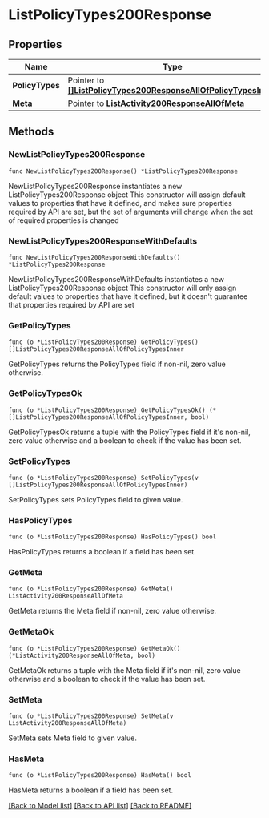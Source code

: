 # ListPolicyTypes200Response

## Properties

Name | Type | Description | Notes
------------ | ------------- | ------------- | -------------
**PolicyTypes** | Pointer to [**[]ListPolicyTypes200ResponseAllOfPolicyTypesInner**](ListPolicyTypes200ResponseAllOfPolicyTypesInner.md) |  | [optional] 
**Meta** | Pointer to [**ListActivity200ResponseAllOfMeta**](ListActivity200ResponseAllOfMeta.md) |  | [optional] 

## Methods

### NewListPolicyTypes200Response

`func NewListPolicyTypes200Response() *ListPolicyTypes200Response`

NewListPolicyTypes200Response instantiates a new ListPolicyTypes200Response object
This constructor will assign default values to properties that have it defined,
and makes sure properties required by API are set, but the set of arguments
will change when the set of required properties is changed

### NewListPolicyTypes200ResponseWithDefaults

`func NewListPolicyTypes200ResponseWithDefaults() *ListPolicyTypes200Response`

NewListPolicyTypes200ResponseWithDefaults instantiates a new ListPolicyTypes200Response object
This constructor will only assign default values to properties that have it defined,
but it doesn't guarantee that properties required by API are set

### GetPolicyTypes

`func (o *ListPolicyTypes200Response) GetPolicyTypes() []ListPolicyTypes200ResponseAllOfPolicyTypesInner`

GetPolicyTypes returns the PolicyTypes field if non-nil, zero value otherwise.

### GetPolicyTypesOk

`func (o *ListPolicyTypes200Response) GetPolicyTypesOk() (*[]ListPolicyTypes200ResponseAllOfPolicyTypesInner, bool)`

GetPolicyTypesOk returns a tuple with the PolicyTypes field if it's non-nil, zero value otherwise
and a boolean to check if the value has been set.

### SetPolicyTypes

`func (o *ListPolicyTypes200Response) SetPolicyTypes(v []ListPolicyTypes200ResponseAllOfPolicyTypesInner)`

SetPolicyTypes sets PolicyTypes field to given value.

### HasPolicyTypes

`func (o *ListPolicyTypes200Response) HasPolicyTypes() bool`

HasPolicyTypes returns a boolean if a field has been set.

### GetMeta

`func (o *ListPolicyTypes200Response) GetMeta() ListActivity200ResponseAllOfMeta`

GetMeta returns the Meta field if non-nil, zero value otherwise.

### GetMetaOk

`func (o *ListPolicyTypes200Response) GetMetaOk() (*ListActivity200ResponseAllOfMeta, bool)`

GetMetaOk returns a tuple with the Meta field if it's non-nil, zero value otherwise
and a boolean to check if the value has been set.

### SetMeta

`func (o *ListPolicyTypes200Response) SetMeta(v ListActivity200ResponseAllOfMeta)`

SetMeta sets Meta field to given value.

### HasMeta

`func (o *ListPolicyTypes200Response) HasMeta() bool`

HasMeta returns a boolean if a field has been set.


[[Back to Model list]](../README.md#documentation-for-models) [[Back to API list]](../README.md#documentation-for-api-endpoints) [[Back to README]](../README.md)


